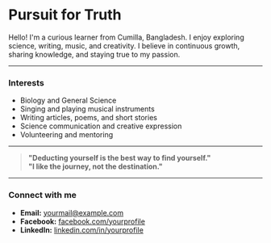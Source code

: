 # Pursuit for Truth

Hello! I'm a curious learner from Cumilla, Bangladesh. I enjoy exploring science, writing, music, and creativity. I believe in continuous growth, sharing knowledge, and staying true to my passion.

---

### Interests
- Biology and General Science  
- Singing and playing musical instruments  
- Writing articles, poems, and short stories  
- Science communication and creative expression  
- Volunteering and mentoring

---

> **"Deducting yourself is the best way to find yourself."**  
> **"I like the journey, not the destination."**

---

### Connect with me
- **Email:** yourmail@example.com  
- **Facebook:** [facebook.com/yourprofile](https://facebook.com/yourprofile)  
- **LinkedIn:** [linkedin.com/in/yourprofile](https://linkedin.com/in/yourprofile)
